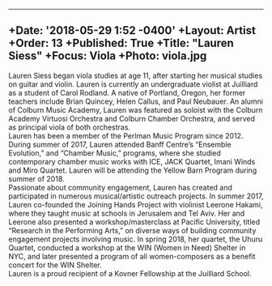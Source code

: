 ---
+Date: '2018-05-29 1:52 -0400'
+Layout: Artist
+Order: 13
+Published: True
+Title: "Lauren Siess"
+Focus: Viola
+Photo: viola.jpg
-------
Lauren Siess began viola studies at age 11, after starting her musical studies on guitar and violin.  Lauren is currently an undergraduate violist at Juilliard as a student of Carol Rodland.  A native of Portland, Oregon, her former teachers include Brian Quincey, Helen Callus, and Paul Neubauer.  An alumni of Colburn Music Academy, Lauren was featured as soloist with the Colburn Academy Virtuosi Orchestra and Colburn Chamber Orchestra, and served as principal viola of both orchestras.  
Lauren has been a member of the Perlman Music Program since 2012.  During summer of 2017, Lauren attended Banff Centre’s “Ensemble Evolution,” and “Chamber Music,” programs, where she studied contemporary chamber music works with ICE, JACK Quartet, Imani Winds and Miro Quartet.  Lauren will be attending the Yellow Barn Program during summer of 2018.  
Passionate about community engagement, Lauren has created and participated in numerous musical/artistic outreach projects.  In summer 2017, Lauren co-founded the Joining Hands Project with violinist Leerone Hakami, where they taught music at schools in Jerusalem and Tel Aviv.  Her and Leerone also presented a workshop/masterclass at Pacific University, titled “Research in the Performing Arts,” on diverse ways of building community engagement projects involving music.  In spring 2018, her quartet, the Uhuru Quartet, conducted a workshop at the WIN (Women in Need) Shelter in NYC, and later presented a program of all women-composers as a benefit concert for the WIN Shelter.  
Lauren is a proud recipient of a Kovner Fellowship at the Juilliard School.   
